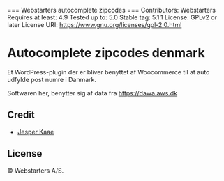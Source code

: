 === Webstarters autocomplete zipcodes ===
Contributors: Webstarters
Requires at least: 4.9
Tested up to: 5.0
Stable tag: 5.1.1
License: GPLv2 or later
License URI: https://www.gnu.org/licenses/gpl-2.0.html

# Autocomplete zipcodes denmark

Et WordPress-plugin der er bliver benyttet af Woocommerce til at auto udfylde post numre i Danmark.

Softwaren her, benytter sig af data fra https://dawa.aws.dk

## Credit
- [Jesper Kaae](https://github.com/jesperkaae)

## License

© Webstarters A/S.